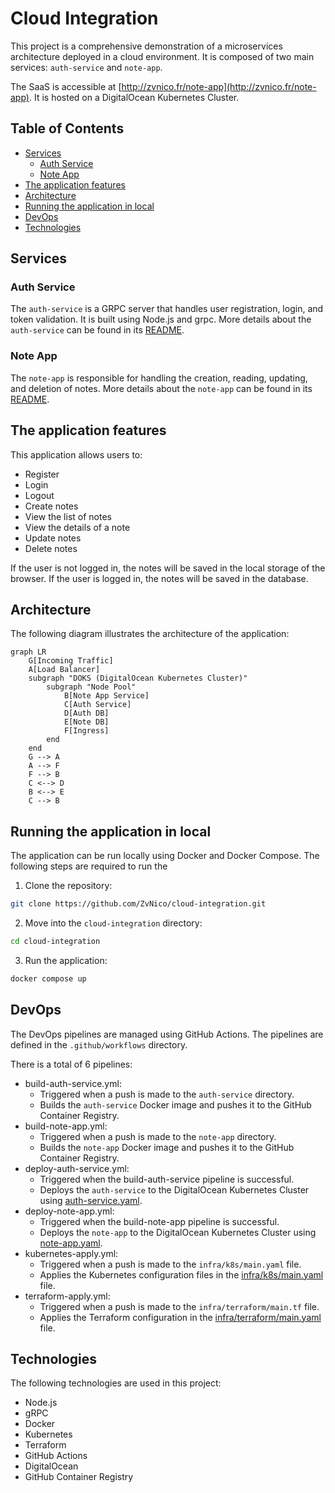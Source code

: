 # Cloud Integration

This project is a comprehensive demonstration of a microservices architecture deployed in a cloud environment. It is
composed of two main services: `auth-service` and `note-app`.

The SaaS is accessible at [http://zvnico.fr/note-app](http://zvnico.fr/note-app). It is hosted on a DigitalOcean
Kubernetes Cluster.

## Table of Contents

- [Services](#services)
    - [Auth Service](#auth-service)
    - [Note App](#note-app)
- [The application features](#the-application-features)
- [Architecture](#architecture)
- [Running the application in local](#running-the-application-in-local)
- [DevOps](#devops)
- [Technologies](#technologies)

## Services

### Auth Service

The `auth-service` is a GRPC server that handles user registration, login, and token validation. It is built using
Node.js and grpc. More details about the `auth-service` can be found in its [README](auth-service/README.md).

### Note App

The `note-app` is responsible for handling the creation, reading, updating, and deletion of notes. More details about
the `note-app` can be found in its [README](note-app/README.md).

## The application features

This application allows users to:

- Register
- Login
- Logout
- Create notes
- View the list of notes
- View the details of a note
- Update notes
- Delete notes

If the user is not logged in, the notes will be saved in the local storage of the browser. If the user is logged in, the
notes will be saved in the database.

## Architecture

The following diagram illustrates the architecture of the application:

```mermaid
graph LR
    G[Incoming Traffic]
    A[Load Balancer]
    subgraph "DOKS (DigitalOcean Kubernetes Cluster)"
        subgraph "Node Pool"
            B[Note App Service]
            C[Auth Service]
            D[Auth DB]
            E[Note DB]
            F[Ingress]
        end
    end
    G --> A
    A --> F
    F --> B
    C <--> D
    B <--> E
    C --> B
```

## Running the application in local

The application can be run locally using Docker and Docker Compose. The following steps are required to run the

1. Clone the repository:

```bash
git clone https://github.com/ZvNico/cloud-integration.git
```

2. Move into the `cloud-integration` directory:

```bash
cd cloud-integration
```

3. Run the application:

```bash
docker compose up
```

## DevOps

The DevOps pipelines are managed using GitHub Actions. The pipelines are defined in the `.github/workflows` directory.

There is a total of 6 pipelines:

- build-auth-service.yml:
    - Triggered when a push is made to the `auth-service` directory.
    - Builds the `auth-service` Docker image and pushes it to the GitHub Container Registry.
- build-note-app.yml:
    - Triggered when a push is made to the `note-app` directory.
    - Builds the `note-app` Docker image and pushes it to the GitHub Container Registry.
- deploy-auth-service.yml:
    - Triggered when the build-auth-service pipeline is successful.
    - Deploys the `auth-service` to the DigitalOcean Kubernetes Cluster
      using [auth-service.yaml](infra/k8s/auth-service.yaml).
- deploy-note-app.yml:
    - Triggered when the build-note-app pipeline is successful.
    - Deploys the `note-app` to the DigitalOcean Kubernetes Cluster using [note-app.yaml](infra/k8s/note-app.yaml).
- kubernetes-apply.yml:
    - Triggered when a push is made to the `infra/k8s/main.yaml` file.
    - Applies the Kubernetes configuration files in the [infra/k8s/main.yaml](infra/k8s/main.yaml) file.
- terraform-apply.yml:
    - Triggered when a push is made to the `infra/terraform/main.tf` file.
    - Applies the Terraform configuration in the [infra/terraform/main.yaml](infra/terraform/main.tf) file.

## Technologies

The following technologies are used in this project:

- Node.js
- gRPC
- Docker
- Kubernetes
- Terraform
- GitHub Actions
- DigitalOcean
- GitHub Container Registry